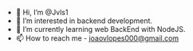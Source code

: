 - 👋 Hi, I’m @Jvls1
- 👀 I’m interested in backend development.
- 🌱 I’m currently learning web BackEnd with NodeJS.
- 📫 How to reach me - joaovlopes000@gmail.com

<!---
Jvls1/Jvls1 is a ✨ special ✨ repository because its `README.md` (this file) appears on your GitHub profile.
You can click the Preview link to take a look at your changes.
--->
